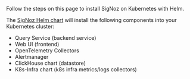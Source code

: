 Follow the steps on this page to install SigNoz on Kubernetes with Helm. 

The [SigNoz Helm chart](https://signoz.io/docs/install/kubernetes/) will install the following components into your
Kubernetes cluster:

- Query Service (backend service)
- Web UI (frontend)
- OpenTelemetry Collectors
- Alertmanager
- ClickHouse chart (datastore)
- K8s-Infra chart (k8s infra metrics/logs collectors)